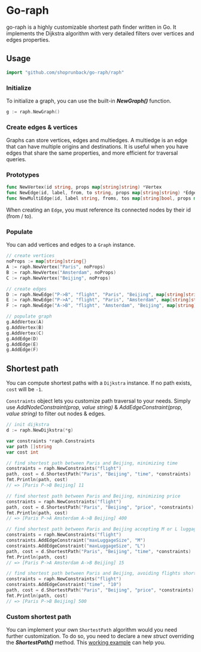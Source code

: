 # Go-raph

go-raph is a highly customizable shortest path finder written in Go. It implements the Dijkstra algorithm with very detailed filters over vertices and edges properties.

## Usage

```go
import "github.com/shoprunback/go-raph/raph"
```

### Initialize

To initialize a graph, you can use the built-in **_NewGraph()_** function.

```go
g := raph.NewGraph()
```

### Create edges & vertices

Graphs can store vertices, edges and multiedges. A multiedge is an edge that can have multiple origins and destinations. It is useful when you have edges that share the same properties, and more efficient for traversal queries.

### Prototypes

```go
func NewVertex(id string, props map[string]string) *Vertex
func NewEdge(id, label, from, to string, props map[string]string) *Edge
func NewMultiEdge(id, label string, froms, tos map[string]bool, props map[string]string) *Edge
```

When creating an `Edge`, you must reference its connected nodes by their id (from / to).

### Populate

You can add vertices and edges to a `Graph` instance.

```go
// create vertices
noProps := map[string]string{}
A := raph.NewVertex("Paris", noProps)
B := raph.NewVertex("Amsterdam", noProps)
C := raph.NewVertex("Beijing", noProps)

// create edges
D := raph.NewEdge("P->B", "flight", "Paris", "Beijing", map[string]string{"price": "500", "time": "11", "maxLuggageSize": "S"})
E := raph.NewEdge("P->A", "flight", "Paris", "Amsterdam", map[string]string{"price": "100", "time": "5", "maxLuggageSize": "L"})
F := raph.NewEdge("A->B", "flight", "Amsterdam", "Beijing", map[string]string{"price": "300", "time": "10", "maxLuggageSize": "L"})

// populate graph
g.AddVertex(A)
g.AddVertex(B)
g.AddVertex(C)
g.AddEdge(D)
g.AddEdge(E)
g.AddEdge(F)
```

## Shortest path

You can compute shortest paths with a `Dijkstra` instance. If no path exists, `cost` will be `-1`.

`Constraints` object lets you customize path traversal to your needs. Simply use *_AddNodeConstraint(prop, value string)_* & *_AddEdgeConstraint(prop, value string)_* to filter out nodes & edges.

```go
// init dijkstra
d := raph.NewDijkstra(*g)

var constraints *raph.Constraints
var path []string
var cost int

// find shortest path between Paris and Beijing, minimizing time
constraints = raph.NewConstraints("flight")
path, cost = d.ShortestPath("Paris", "Beijing", "time", *constraints)
fmt.Println(path, cost)
// => [Paris P->B Beijing] 11

// find shortest path between Paris and Beijing, minimizing price
constraints = raph.NewConstraints("flight")
path, cost = d.ShortestPath("Paris", "Beijing", "price", *constraints)
fmt.Println(path, cost)
// => [Paris P->A Amsterdam A->B Beijing] 400

// find shortest path between Paris and Beijing accepting M or L luggages, minimizing time
constraints = raph.NewConstraints("flight")
constraints.AddEdgeConstraint("maxLuggageSize", "M")
constraints.AddEdgeConstraint("maxLuggageSize", "L")
path, cost = d.ShortestPath("Paris", "Beijing", "time", *constraints)
fmt.Println(path, cost)
// => [Paris P->A Amsterdam A->B Beijing] 15

// find shortest path between Paris and Beijing, avoiding flights shorter than 10 hours, minimizing price
constraints = raph.NewConstraints("flight")
constraints.AddEdgeConstraint("time", "10")
path, cost = d.ShortestPath("Paris", "Beijing", "price", *constraints)
fmt.Println(path, cost)
// => [Paris P->B Beijing] 500
```

### Custom shortest path

You can implement your own `ShortestPath` algorithm would you need further customization. To do so, you need to declare a new _struct_ overriding the **_ShortestPath()_** method. This [working example](example/mydijkstra/main.go) can help you.
